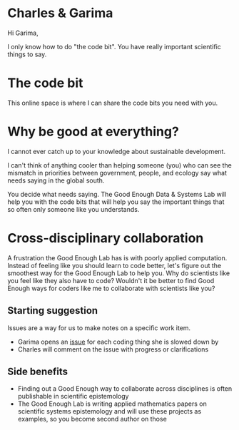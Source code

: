 # Charles & Garima

Hi Garima,

I only know how to do "the code bit". You have really important scientific things to say.  

# The code bit

This online space is where I can share the code bits you need with you.

# Why be good at everything? 

I cannot ever catch up to your knowledge about sustainable development. 

I can't think of anything cooler than helping someone (you) who can see the mismatch in priorities
between government, people, and ecology say what needs saying in the global south.

You decide what needs saying. The Good Enough Data & Systems Lab will help you with the code bits
that will help you say the important things that so often only someone like you understands.

# Cross-disciplinary collaboration 

A frustration the Good Enough Lab has is with poorly applied computation. Instead of feeling like
you should learn to code better, let's figure out the smoothest way for the Good Enough Lab to help
you. Why do scientists like you feel like they also have to code? Wouldn't it be better to find Good Enough 
ways for coders like me to collaborate with scientists like you?

## Starting suggestion

Issues are a way for us to make notes on a specific work item.

- Garima opens an [issue](https://github.com/softloud/gg/issues) for each coding thing she is slowed down by
- Charles will comment on the issue with progress or clarifications

## Side benefits

- Finding out a Good Enough way to collaborate across disciplines is often publishable in scientific epistemology
- The Good Enough Lab is writing applied mathematics papers on scientific systems epistemology and will use these projects as examples, so you become second author on those





